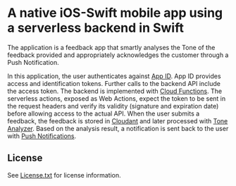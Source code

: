 # A native iOS-Swift mobile app using a serverless backend in Swift

The application is a feedback app that smartly analyses the Tone of the feedback provided and appropriately acknowledges the customer through a Push Notification.

In this application, the user authenticates against [App ID](https://console.bluemix.net/catalog/services/AppID). App ID provides access and identification tokens. Further calls to the backend API include the access token. The backend is implemented with [Cloud Functions](https://console.bluemix.net/openwhisk). The serverless actions, exposed as Web Actions, expect the token to be sent in the request headers and verify its validity (signature and expiration date) before allowing access to the actual API. When the user submits a feedback, the feedback is stored in [Cloudant](https://console.bluemix.net/catalog/services/cloudantNoSQLDB) and later processed with [Tone Analyzer](https://console.bluemix.net/catalog/services/tone_analyzer). Based on the analysis result, a notification is sent back to the user with [Push Notifications](https://console.bluemix.net/catalog/services/imfpush).

## License

See [License.txt](License.txt) for license information.

